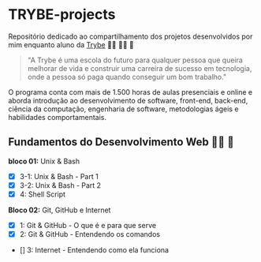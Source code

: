 # TRYBE-projects
Repositório dedicado ao compartilhamento dos projetos desenvolvidos por mim enquanto aluno da [Trybe](www.betrybe.com) :man_technologist: :man_student: :rocket:

> "A Trybe é uma escola do futuro para qualquer pessoa que queira melhorar de vida e construir uma carreira de sucesso em tecnologia, onde a pessoa só paga quando conseguir um bom trabalho."

O programa conta com mais de 1.500 horas de aulas presenciais e online e aborda introdução ao desenvolvimento de software, front-end, back-end, ciência da computação, engenharia de software, metodologias ágeis e habilidades comportamentais.


## Fundamentos do Desenvolvimento Web :construction_worker_man: :construction:
**bloco 01:** Unix & Bash
- [x] 3-1: Unix & Bash - Part 1
- [x] 3-2: Unix & Bash - Part 2
- [x] 4: Shell Script 

**Bloco 02:** Git, GitHub e Internet
- [x] 1: Git & GitHub - O que é e para que serve
- [x] 2: Git & GitHub - Entendendo os comandos
- [] 3: Internet - Entendendo como ela funciona